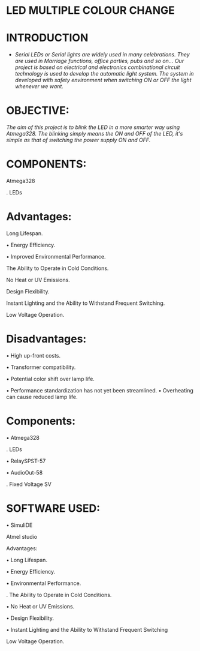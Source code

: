 # LED MULTIPLE COLOUR CHANGE

# INTRODUCTION
* *Serial LEDs or Serial lights are widely used in many celebrations. They are used in Marriage functions, office parties, pubs and so on... Our project is based on electrical and electronics combinational circuit technology is used to develop the automatic light system. The system in developed with safety environment when switching ON or OFF the light whenever we want.*

 # OBJECTIVE:

 *The aim of this project is to blink the LED in a more smarter way using Atmega328. The blinking simply means the ON and OFF of the LED, it's simple as that of switching the power supply ON and OFF.*


# COMPONENTS:

Atmega328

. LEDs

# Advantages:

Long Lifespan.

• Energy Efficiency.

• Improved Environmental Performance.

The Ability to Operate in Cold Conditions.

No Heat or UV Emissions.

Design Flexibility.

Instant Lighting and the Ability to Withstand Frequent Switching.

Low Voltage Operation.

# Disadvantages:

• High up-front costs.

• Transformer compatibility.

• Potential color shift over lamp life.

• Performance standardization has not yet been streamlined. 
• Overheating can cause reduced lamp life.

# Components:

• Atmega328

. LEDs

• RelaySPST-57

• AudioOut-58

. Fixed Voltage SV

# SOFTWARE USED:

• SimuliDE

Atmel studio

Advantages:

• Long Lifespan.

• Energy Efficiency.

• Environmental Performance.

. The Ability to Operate in Cold Conditions.

• No Heat or UV Emissions.

• Design Flexibility.

• Instant Lighting and the Ability to Withstand Frequent Switching

Low Voltage Operation.
